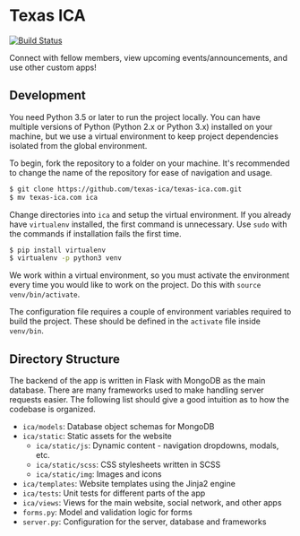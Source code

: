 # Texas ICA

[![Build Status](https://travis-ci.org/texas-ica/texas-ica.com.svg?branch=master)](https://travis-ci.org/texas-ica/texas-ica.com)

Connect with fellow members, view upcoming events/announcements, and use other custom apps!

## Development

You need Python 3.5 or later to run the project locally. You can have multiple versions of Python (Python 2.x or Python 3.x) installed on your machine, but we use a virtual environment to keep project dependencies isolated from the global environment.

To begin, fork the repository to a folder on your machine. It's recommended to change the name of the repository for ease of navigation and usage.

```sh
$ git clone https://github.com/texas-ica/texas-ica.com.git
$ mv texas-ica.com ica
```

Change directories into `ica` and setup the virtual environment. If you already have `virtualenv` installed, the first command is unnecessary. Use `sudo` with the commands if installation fails the first time.

```sh
$ pip install virtualenv
$ virtualenv -p python3 venv
```

We work within a virtual environment, so you must activate the environment every time you would like to work on the project. Do this with `source venv/bin/activate`.

The configuration file requires a couple of environment variables required to build the project. These should be defined in the `activate` file inside `venv/bin`.

## Directory Structure

The backend of the app is written in Flask with MongoDB as the main database. There are many frameworks used to make handling server requests easier. The following list should give a good intuition as to how the codebase is organized.

- `ica/models`: Database object schemas for MongoDB
- `ica/static`: Static assets for the website
    - `ica/static/js`: Dynamic content - navigation dropdowns, modals, etc.
    - `ica/static/scss`: CSS stylesheets written in SCSS
    - `ica/static/img`: Images and icons
- `ica/templates`: Website templates using the Jinja2 engine
- `ica/tests`: Unit tests for different parts of the app
- `ica/views`: Views for the main website, social network, and other apps
- `forms.py`: Model and validation logic for forms
- `server.py`: Configuration for the server, database and frameworks
